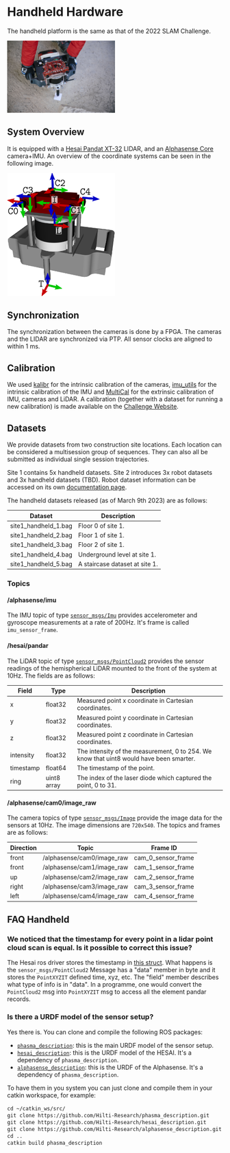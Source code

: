 # Handheld Hardware
The handheld platform is the same as that of the 2022 SLAM Challenge.

<img src="images/handheld/handheld.jpg" alt="Handheld device" height="50%" width="50%">

## System Overview
It is equipped with a [Hesai Pandat XT-32](http://www.oxts.com/wp-content/uploads/2021/01/Hesai-PandarXT_User_Manual.pdf) LIDAR, and an [Alphasense Core](https://github.com/sevensense-robotics/alphasense_core_manual) camera+IMU. 
An overview of the coordinate systems can be seen in the following image.

<img src="images/handheld/frames1.png" alt="Handheld Frames 1" height="50%" width="50%">


## Synchronization
The synchronization between the cameras is done by a FPGA. The cameras and the LIDAR are synchronized via PTP. All sensor clocks are aligned to within 1 ms.

## Calibration
We used [kalibr](https://github.com/ethz-asl/kalibr) for the intrinsic calibration of the cameras, [imu_utils](https://github.com/gaowenliang/imu_utils.git) for the intrinsic calibration of the IMU and [MultiCal](https://github.com/zhixy/multical) for the extrinsic calibration of IMU, cameras and LiDAR. A calibration (together with a dataset for running a new calibration) is made available on the [Challenge Website](https://hilti-challenge.com).

## Datasets
We provide datasets from two construction site locations. Each location can be considered a multisession group of sequences. They can also all be submitted as individual single session trajectories.

Site 1 contains 5x handheld datasets.
Site 2 introduces 3x robot datasets and 3x handheld datasets (TBD). Robot dataset information can be accessed on its own [documentation page](documentation/hardware/Robot.md). 

The handheld datasets released (as of March 9th 2023) are as follows:

| Dataset                  | Description                    |
|--------------------------|--------------------------------|
| site1_handheld_1.bag     | Floor 0 of site 1.             |
| site1_handheld_2.bag     | Floor 1 of site 1.             |
| site1_handheld_3.bag     | Floor 2 of site 1.             |
| site1_handheld_4.bag     | Underground level at site 1.   |
| site1_handheld_5.bag     | A staircase dataset at site 1. |

### Topics
#### /alphasense/imu
The IMU topic of type [`sensor_msgs/Imu`](http://docs.ros.org/en/noetic/api/sensor_msgs/html/msg/Imu.html) provides accelerometer and gyroscope measurements at a rate of 200Hz. It's frame is called `imu_sensor_frame`.

#### /hesai/pandar
The LiDAR topic of type [`sensor_msgs/PointCloud2`](http://docs.ros.org/en/melodic/api/sensor_msgs/html/msg/PointCloud2.html) provides the sensor readings of the hemispherical LiDAR mounted to the front of the system at 10Hz. The fields are as follows:

| Field     | Type         | Description                                                                             |
|-----------|--------------|-----------------------------------------------------------------------------------------|
| x         | float32      | Measured point x coordinate in Cartesian coordinates.                                   |
| y         | float32      | Measured point y coordinate in Cartesian coordinates.                                   |
| z         | float32      | Measured point z coordinate in Cartesian coordinates.                                   |
| intensity | float32      | The intensity of the measurement, 0 to 254. We know that uint8 would have been smarter. |
| timestamp | float64      | The timestamp of the point.                                                             |
| ring      | uint8 array  | The index of the laser diode which captured the point, 0 to 31.                         |

#### /alphasense/cam0/image_raw
The camera topics of type [`sensor_msgs/Image`](http://docs.ros.org/en/noetic/api/sensor_msgs/html/msg/Image.html) provide the image data for the sensors at 10Hz. The image dimensions are `720x540`. The topics and frames are as follows:

| Direction | Topic                      | Frame ID           |
|-----------|----------------------------|--------------------|
| front     | /alphasense/cam0/image_raw | cam_0_sensor_frame |
| front     | /alphasense/cam1/image_raw | cam_1_sensor_frame |
| up        | /alphasense/cam2/image_raw | cam_2_sensor_frame |
| right     | /alphasense/cam3/image_raw | cam_3_sensor_frame |
| left      | /alphasense/cam4/image_raw | cam_4_sensor_frame |

## FAQ Handheld

### We noticed that the timestamp for every point in a lidar point cloud scan is equal. Is it possible to correct this issue?
The Hesai ros driver stores the timestamp in [this struct](https://github.com/HesaiTechnology/HesaiLidar_General_ROS/blob/master/src/HesaiLidar_General_SDK/src/PandarGeneralRaw/include/pandarGeneral/point_types.h). What happens is the `sensor_msgs/PointCloud2` Message has a "data" member in byte and it stores the `PointXYZIT` defined time, xyz, etc. The "field" member describes what type of info is in "data". In a programme, one would convert the `PointCloud2` msg into `PointXYZIT` msg to access all the element pandar records.

### Is there a URDF model of the sensor setup?
Yes there is. You can clone and compile the following ROS packages:
- [`phasma_description`](https://github.com/Hilti-Research/phasma_description.git): this is the main URDF model of the sensor setup.
- [`hesai_description`](https://github.com/Hilti-Research/hesai_description): this is the URDF model of the HESAI. It's a dependency of `phasma_description`.
- [`alphasense_description`](https://github.com/Hilti-Research/alphasense_description): this is the URDF of the Alphasense. It's a dependency of `phasma_description`.

To have them in you system you can just clone and compile them in your catkin workspace, for example:
```
cd ~/catkin_ws/src/
git clone https://github.com/Hilti-Research/phasma_description.git
git clone https://github.com/Hilti-Research/hesai_description.git
git clone https://github.com/Hilti-Research/alphasense_description.git
cd ..
catkin build phasma_description
```